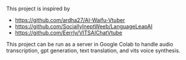 This project is inspired by 
* https://github.com/ardha27/AI-Waifu-Vtuber
* https://github.com/SociallyIneptWeeb/LanguageLeapAI
* https://github.com/Eerrly/VITSAIChatVtube

This project can be run as a server in Google Colab to  handle audio transcription, gpt generation, text translation, and vits voice synthesis.
